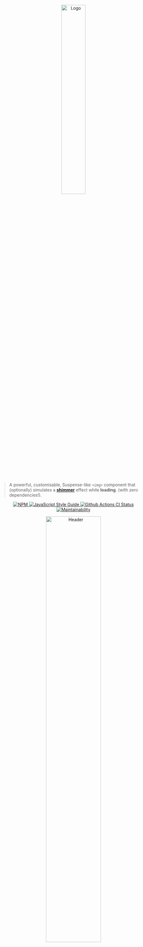 <p align='center'>
  <img alt='Logo' src='https://cdn.rawgit.com/gokcan/react-shimmer/master/media/logo.png' width=40%>
</p>

> A powerful, customisable, Suspense-like `<img>` component that (optionally) simulates a [**shimmer**](https://github.com/facebook/Shimmer) effect while __loading__. (with zero dependencies!).

<p align="center">
  <a href="https://www.npmjs.com/package/react-shimmer">
    <img alt= "NPM" src="https://img.shields.io/npm/v/react-shimmer.svg">
  </a>
  <a href="https://standardjs.com">
    <img alt="JavaScript Style Guide" src="https://img.shields.io/badge/code_style-standard-brightgreen.svg">
  </a>
  <a href="https://github.com/gokcan/react-shimmer/actions?query=workflow%3A%22Node.js+CI%22">
    <img alt="Github Actions CI Status" src="https://github.com/gokcan/react-shimmer/workflows/Node.js%20CI/badge.svg?branch=master">
  </a>
  <a href="https://codeclimate.com/github/gokcan/react-shimmer/maintainability">
    <img alt= "Maintainability" src="https://api.codeclimate.com/v1/badges/a99a88d28ad37a79dbf6/maintainability">
  </a>
</p>

<p align="center">
  <img alt="Header" src="https://cdn.rawgit.com/gokcan/react-shimmer/master/media/header.png" width=60%>
</p>

### [__Live Demo__](https://stackblitz.com/edit/react-shimmer-demo?embed=1&file=index.js)

![](https://cdn.rawgit.com/gokcan/react-shimmer/master/media/demo.gif)

## Install

```bash
npm i react-shimmer
```

or

```bash
yarn add react-shimmer
```

## Usage

```jsx
import React from 'react'
import Image, { Shimmer } from 'react-shimmer'

function App() {
  return (
    <div>
      <Image
        src='https://source.unsplash.com/random/800x600'
        fallback={<Shimmer width={800} height={600} />}
      />
    </div>
  )
}
```

or you can use your custom React component as a fallback:

```jsx
import React from 'react'
import Image from 'react-shimmer'

import Spinner from './Spinner'

function App(props) {
  return (
    <div>
      <Image
        src="https://example.com/test.jpg"
        fallback={<Spinner />}
      />
    </div>
  )
}
```

### Properties

Property | Type | Required | Default value | Description
:--- | :--- | :--- | :--- | :---
`src`|string|yes||
`fallback`|ReactNode|yes||
`errorFallback`|func|no||
`onLoad`|func|no||
`delay`|number|no|| Delay in milliseconds before showing the `fallback`
`NativeImgProps`|React.ImgHTMLAttributes<HTMLImageElement>|no||
-----

## Contributing
---

Feel free to send PRs.

## License

MIT © [gokcan](https://github.com/gokcan)
